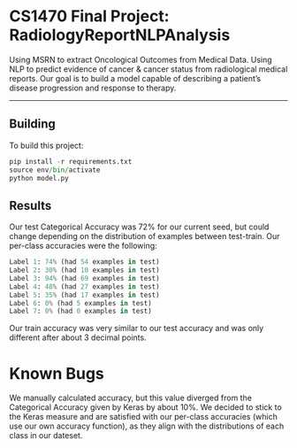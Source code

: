 # CS1470 Final Project: RadiologyReportNLPAnalysis
Using MSRN to extract Oncological Outcomes from Medical Data. Using NLP to predict evidence of cancer & cancer status from radiological medical reports. Our goal is to build a model capable of describing a patient’s disease progression and response to therapy.
*****

 ## Building

To build this project:
~~~~python
pip install -r requirements.txt
source env/bin/activate
python model.py
~~~~

## Results

Our test Categorical Accuracy was 72% for our current seed, but could change depending on the distribution of examples between test-train. Our per-class accuracies were the following:
~~~python
Label 1: 74% (had 54 examples in test)
Label 2: 30% (had 10 examples in test)
Label 3: 94% (had 69 examples in test)
Label 4: 48% (had 27 examples in test)
Label 5: 35% (had 17 examples in test)
Label 6: 0% (had 5 examples in test)
Label 7: 0% (had 0 examples in test)
~~~
Our train accuracy was very similar to our test accuracy and was only different after about 3 decimal points.

# Known Bugs
We manually calculated accuracy, but this value diverged from the Categorical Accuracy given by Keras by about 10%. We decided to stick to the Keras measure and are satisfied with our per-class accuracies (which use our own accuracy function), as they align with the distributions of each class in our dateset.

